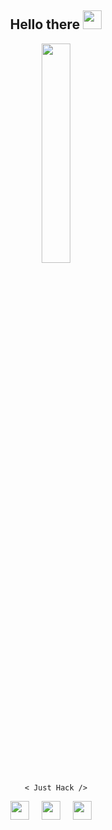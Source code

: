 <div align='center'>
  
## Hello there <a href="#"><img src="https://media.giphy.com/media/hvRJCLFzcasrR4ia7z/giphy.gif" width="30px"></a>
  
<p>
<img src='https://media.giphy.com/media/ZVik7pBtu9dNS/giphy.gif' height=30% width=30%>
 </p>

  ```
  < Just Hack />
  ```

[<img src="https://avatars.githubusercontent.com/u/61279246?v=4" width="30px">](https://huntr.dev/users/hakkk3r/)&nbsp;&nbsp;&nbsp;&nbsp;
[<img src="https://avatars.githubusercontent.com/u/3765077?s=200&v=4" width="30px">](https://bugcrowd.com/hakkk3r/)&nbsp;&nbsp;&nbsp;&nbsp;
[<img src="https://avatars.githubusercontent.com/u/3014877?s=200&v=4" width="30px">](https://www.hackerone.com/hakkk3r?type=user)&nbsp;&nbsp;&nbsp;&nbsp;
  
  
</div>
